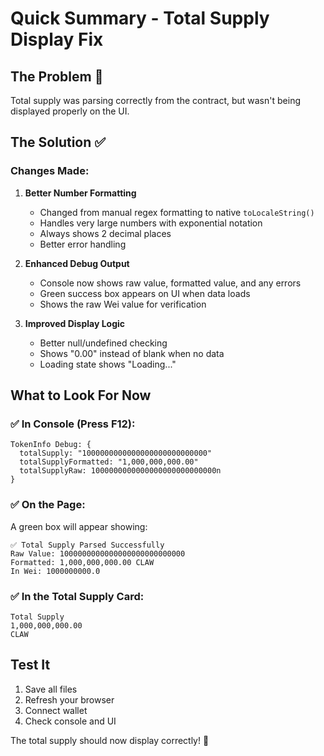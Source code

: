 # Quick Summary - Total Supply Display Fix

## The Problem 🔴
Total supply was parsing correctly from the contract, but wasn't being displayed properly on the UI.

## The Solution ✅

### Changes Made:

1. **Better Number Formatting**
   - Changed from manual regex formatting to native `toLocaleString()`
   - Handles very large numbers with exponential notation
   - Always shows 2 decimal places
   - Better error handling

2. **Enhanced Debug Output**
   - Console now shows raw value, formatted value, and any errors
   - Green success box appears on UI when data loads
   - Shows the raw Wei value for verification

3. **Improved Display Logic**
   - Better null/undefined checking
   - Shows "0.00" instead of blank when no data
   - Loading state shows "Loading..."

## What to Look For Now

### ✅ In Console (Press F12):
```
TokenInfo Debug: {
  totalSupply: "1000000000000000000000000000"
  totalSupplyFormatted: "1,000,000,000.00"
  totalSupplyRaw: 1000000000000000000000000000n
}
```

### ✅ On the Page:
A green box will appear showing:
```
✅ Total Supply Parsed Successfully
Raw Value: 1000000000000000000000000000
Formatted: 1,000,000,000.00 CLAW
In Wei: 1000000000.0
```

### ✅ In the Total Supply Card:
```
Total Supply
1,000,000,000.00
CLAW
```

## Test It

1. Save all files
2. Refresh your browser
3. Connect wallet
4. Check console and UI

The total supply should now display correctly! 🎉
